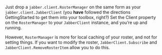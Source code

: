Just drop a `jabber.client.RosterManager` on the same form as your `jabber.client.JabberClient` (you **have** followed the directions GettingStarted to get them into your toolbox, right?) Set the Client property on the `RosterManager` to your `JabberClient` instance, and you’re up and running.

However, `RosterManager` is more for local caching of your roster, and not for setting things.  If you want to modify the roster, `JabberClient.Subscribe` and `JabberClient.RemoveRosterItem` allow you to do this.